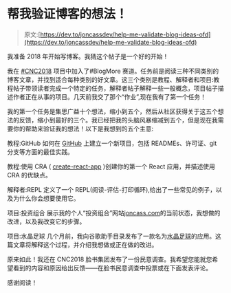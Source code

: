 # 帮我验证博客的想法！

> 原文:[https://dev.to/joncassdev/help-me-validate-blog-ideas-ofd](https://dev.to/joncassdev/help-me-validate-blog-ideas-ofd)

我准备 2018 年开始写博客。我猜这个帖子是一个好的开始！

我在 [#CNC2018](https://2018.codenewbie.org/) 项目中加入了#BlogMore 赛道。任务前是阅读三种不同类别的博客文章，并找到适合每种类别的好文章。这三个类别是教程、解释者和项目:教程帖子带领读者完成一个特定的任务，解释者帖子解释一些一般概念，项目帖子描述作者正在从事的项目。几天前我交了那个“作业”,现在我有了第一个任务！

我的第一个任务是集思广益十个想法，缩小到五个，然后从社区获得关于这五个想法的反馈，缩小到最好的三个。我已经把我的头脑风暴缩减到五个，但是现在我需要你的帮助来验证我的想法！以下是我想到的五个主意:

教程:GitHub
如何在 [GitHub](http://www.github.com) 上建立一个新项目，包括 READMEs、许可证、git 分支等方面的最佳实践。

教程:使用 CRA ( [create-react-app](https://www.npmjs.com/package/create-react-app) )创建你的第一个 React 应用，并描述使用 CRA 的优缺点。

解释者:REPL
定义了一个 REPL(阅读-评估-打印循环),给出了一些常见的例子，以及为什么你会想要使用它。

项目:投资组合
展示我的个人“投资组合”网站[joncass.com](http://www.joncass.com)的当前状态，我想做的改进，以及我改变它的步骤。

项目:水晶足球
几个月前，我向谷歌助手目录发布了一款名为[水晶足球](https://assistant.google.com/services/a/id/53bc5e1949cf5456/)的应用。这篇文章将解释这个过程，并介绍我想做或正在做的改进。

原来如此！我还在 CNC2018 脸书集团发布了一份民意调查。我希望您能就您希望看到的内容和原因给出反馈——在脸书民意调查中投票或在下面发表评论。

感谢阅读！